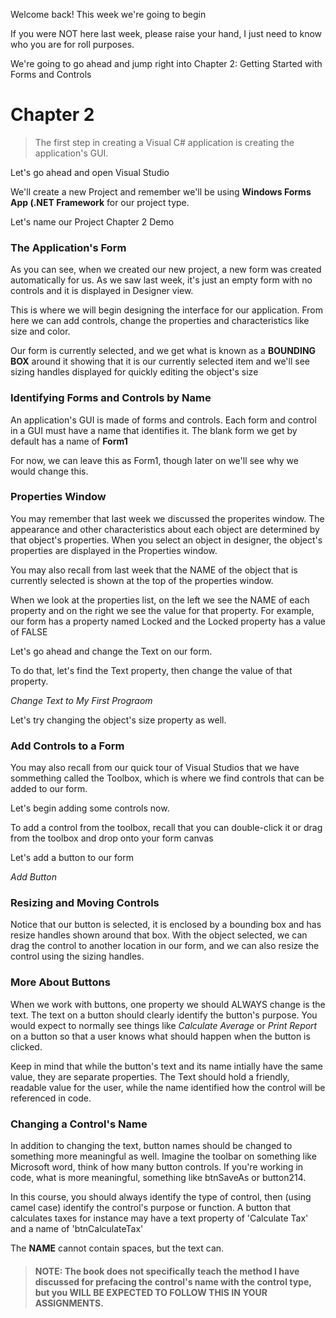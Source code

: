 Welcome back!  This week we're going to begin 

If you were NOT here last week, please raise your hand, I just need to know who you are for roll purposes.

We're going to go ahead and jump right into Chapter 2: Getting Started with Forms and Controls

# Chapter 2

> The first step in creating a Visual C# application is creating the application's GUI.  

Let's go ahead and open Visual Studio 

We'll create a new Project and remember we'll be using __Windows Forms App (.NET Framework__ for our project type.

Let's name our Project Chapter 2 Demo

### The Application's Form

As you can see, when we created our new project, a new form was created automatically for us. As we saw last week, it's just an empty form with no controls and it is displayed in Designer view.

This is where we will begin designing the interface for our application. From here we can add controls, change the properties and characteristics like size and color.

Our form is currently selected, and we get what is known as a __BOUNDING BOX__ around it showing that it is our currently selected item and we'll see sizing handles displayed for quickly editing the object's size

### Identifying Forms and Controls by Name

An application's GUI is made of forms and controls. Each form and control in a GUI must have a name that identifies it. The blank form we get by default has a name of __Form1__

For now, we can leave this as Form1, though later on we'll see why we would change this.

### Properties Window

You may remember that last week we discussed the properites window. The appearance and other characteristics about each object are determined by that object's properties. When you select an object in designer, the object's properties are displayed in the Properties window.

You may also recall from last week that the NAME of the object that is currently selected is shown at the top of the properties window.

When we look at the properties list, on the left we see the NAME of each property and on the right we see the value for that property.  For example, our form has a property named Locked and the Locked property has a value of FALSE

Let's go ahead and change the Text on our form.

To do that, let's find the Text property, then change the value of that property.

_Change Text to My First Prograom_

Let's try changing the object's size property as well.

### Add Controls to a Form

You may also recall from our quick tour of Visual Studios that we have sommething called the Toolbox, which is where we find controls that can be added to our form.

Let's begin adding some controls now.

To add a control from the toolbox, recall that you can double-click it or drag from the toolbox and drop onto your form canvas

Let's add a button to our form 

_Add Button_

### Resizing and Moving Controls 

Notice that our button is selected, it is enclosed by a bounding box and has resize handles shown around that box. With the object selected, we can drag the control to another location in our form, and we can also resize the control using the sizing handles.

### More About Buttons

When we work with buttons, one property we should ALWAYS change is the text. The text on a button should clearly identify the button's purpose. You would expect to normally see things like _Calculate Average_ or _Print Report_ on a button so that a user knows what should happen when the button is clicked.

Keep in mind that while the button's text and its name intially have the same value, they are separate properties. The Text should hold a friendly, readable value for the user, while the name identified how the control will be referenced in code.

### Changing a Control's Name

In addition to changing the text, button names should be changed to something more meaningful as well.  Imagine the toolbar on something like Microsoft word, think of how many button controls. If you're working in code, what is more meaningful, something like btnSaveAs or button214.

In this course, you should always identify the type of control, then (using camel case) identify the control's purpose or function.  A button that calculates taxes for instance may have a text property of 'Calculate Tax' and a name of 'btnCalculateTax'

The __NAME__ cannot contain spaces, but the text can.

> #### NOTE: The book does not specifically teach the method I have discussed for prefacing the control's name with the control type, but you WILL BE EXPECTED TO FOLLOW THIS IN YOUR ASSIGNMENTS.





